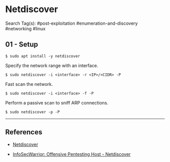# Netdiscover

Search Tag(s): #post-exploitation #enumeration-and-discovery #networking #linux

## 01 - Setup

```
$ sudo apt install -y netdiscover
```

Specify the network range with an interface.

```
$ sudo netdiscover -i <interface> -r <IP>/<CIDR> -P
```

Fast scan the network.

```
$ sudo netdiscover -i <interface> -f -P
```

Perform a passive scan to sniff ARP connections.

```
$ sudo netdiscover -p -P
```

---
## References

- [Netdiscover](https://github.com/netdiscover-scanner/netdiscover)

- [InfoSecWarrior: Offensive Pentesting Host - Netdiscover](https://github.com/InfoSecWarrior/Offensive-Pentesting-Host/blob/main/Network%20Scanning/Netdiscover.md)